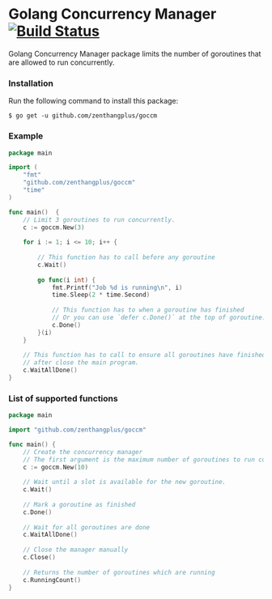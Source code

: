 # Golang Concurrency Manager [![Build Status](https://travis-ci.com/zenthangplus/goccm.svg?branch=master)](https://travis-ci.com/zenthangplus/goccm)

Golang Concurrency Manager package limits the number of goroutines that are allowed to run concurrently.

### Installation

Run the following command to install this package:

```
$ go get -u github.com/zenthangplus/goccm
```

### Example

```go
package main

import (
    "fmt"
    "github.com/zenthangplus/goccm"
    "time"
)

func main()  {
    // Limit 3 goroutines to run concurrently.
    c := goccm.New(3)
    
    for i := 1; i <= 10; i++ {
    	
        // This function has to call before any goroutine
        c.Wait()
        
        go func(i int) {
            fmt.Printf("Job %d is running\n", i)
            time.Sleep(2 * time.Second)
            
            // This function has to when a goroutine has finished
            // Or you can use `defer c.Done()` at the top of goroutine.
            c.Done()
        }(i)
    }
    
    // This function has to call to ensure all goroutines have finished 
    // after close the main program.
    c.WaitAllDone()
}
```

### List of supported functions

```go
package main

import "github.com/zenthangplus/goccm"

func main() {
    // Create the concurrency manager
    // The first argument is the maximum number of goroutines to run concurrently.
    c := goccm.New(10)
    
    // Wait until a slot is available for the new goroutine.
    c.Wait()
    
    // Mark a goroutine as finished
    c.Done()
    
    // Wait for all goroutines are done
    c.WaitAllDone()
    
    // Close the manager manually
    c.Close()
    
    // Returns the number of goroutines which are running
    c.RunningCount()
}
```
